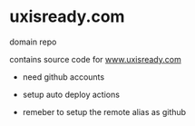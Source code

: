 uxisready.com
=============

domain repo

contains source code for www.uxisready.com

- need github accounts
- setup auto deploy actions

- remeber to setup the remote alias as github

